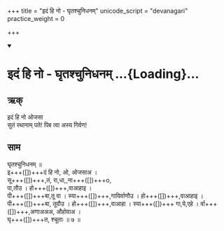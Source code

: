 +++
title = "इदं हि नो - घृतश्चुनिधनम्"
unicode_script = "devanagari"
practice_weight = 0

+++
<div class="js_include" includetitle="false" newlevelforh1="1" unfilled url="/vedAH_sAma/paravastu-sAma/devaH/indraH/idaM-hi-no-ojasA-ghRtashchunidhanam/">
<details open><summary><h1>इदं हि नो - घृतश्चुनिधनम् ...{Loading}...</h1></summary>

## ऋक्
इदं हि नो ओजसा  
सुतं रथानाम् पते!
पिब त्वा अस्य गिर्वण!

## साम

<div caption="गोपालार्यः 2015  " class="audioEmbed" src="https://archive
.org/download/jaiminIya-sAma-gAna-paravastu-tradition-gopAla-2015/idaM-hi-no-ojasA-ghRtashchunidhana.mp3"></div>

घृतश्चुनिधनम् ॥  
इ+++([])+++दं हि नो, ओ, ओजसाअ ।  
सू+++([])+++,तं, रा,धा,,ना+++([])+++o,  
पा,तौउ । हो+++([])+++,वाआहाइ ।  
पी+++([])+++बा,तू वा । स्या+++([])+++,गायिर्वाणौउ ।
हो+++([])+++,वाआहाइ ।  
पी+++([])+++बा, तूवौउ । हो+++([])+++,वाआहा । स्या+++([])+++ गा,ये,एहे । र्वा+++([])+++,अणाअअअ, औहोवाअ ।  
घृ+++([])+++त, श्चूताः ॥ ७ ॥
</details>
</div>